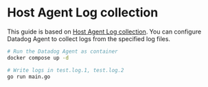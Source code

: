 # Host Agent Log collection

This guide is based on [Host Agent Log collection](https://docs.datadoghq.com/agent/logs/?tab=tailfiles).
You can configure Datadog Agent to collect logs from the specified log files.

```bash
# Run the Datadog Agent as container
docker compose up -d

# Write logs in test.log.1, test.log.2
go run main.go
```
